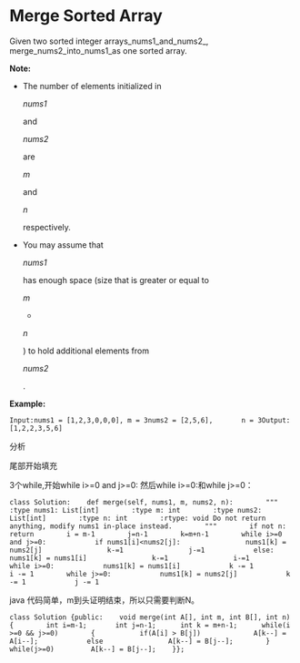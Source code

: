 # Merge Sorted Array

Given two sorted integer arrays_nums1\_and\_nums2_, merge\_nums2\_into\_nums1\_as one sorted array.

**Note:**

* The number of elements initialized in

  _nums1_

  and

  _nums2_

  are

  _m_

  and

  _n_

  respectively.

* You may assume that

  _nums1_

  has enough space \(size that is greater or equal to

  _m_

  +

  _n_

  \) to hold additional elements from

  _nums2_

  .

**Example:**

```text
Input:nums1 = [1,2,3,0,0,0], m = 3nums2 = [2,5,6],       n = 3Output: [1,2,2,3,5,6]
```

分析

尾部开始填充

3个while,开始while i&gt;=0 and j&gt;=0: 然后while i&gt;=0:和while j&gt;=0：

```text
class Solution:    def merge(self, nums1, m, nums2, n):        """        :type nums1: List[int]        :type m: int        :type nums2: List[int]        :type n: int        :rtype: void Do not return anything, modify nums1 in-place instead.        """        if not n:            return        i = m-1        j=n-1        k=m+n-1        while i>=0 and j>=0:            if nums1[i]<nums2[j]:                nums1[k] = nums2[j]                k-=1                j-=1            else:                nums1[k] = nums1[i]                k-=1                i-=1        while i>=0:            nums1[k] = nums1[i]            k -= 1            i -= 1        while j>=0:            nums1[k] = nums2[j]            k -= 1            j -= 1
```

java 代码简单，m到头证明结束，所以只需要判断N。

```text
class Solution {public:    void merge(int A[], int m, int B[], int n) {        int i=m-1;		int j=n-1;		int k = m+n-1;		while(i >=0 && j>=0)		{			if(A[i] > B[j])				A[k--] = A[i--];			else				A[k--] = B[j--];		}		while(j>=0)			A[k--] = B[j--];    }};
```

